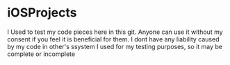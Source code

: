 # iOSProjects
I Used to test my code pieces here in this git.
Anyone can use it without my consent if you feel it is beneficial for them.
I dont have any liability caused by my code in other's ssystem
I used for my testing purposes, so it may be complete or incomplete
